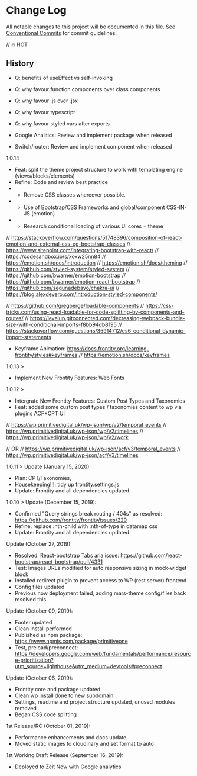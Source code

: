 # Change Log

All notable changes to this project will be documented in this file.
See [Conventional Commits](https://conventionalcommits.org) for commit guidelines.

// 🔥️ HOT


## History

- Q: benefits of useEffect vs self-invoking
- Q: why favour function components over class components
- Q: why favour .js over .jsx
- Q: why favour typescript
- Q: why favour styled vars after exports


- Google Analitics: Review and implement package when released
- Switch/router: Review and implement component when released


1.0.14
- Feat: split the theme project structure to work with templating engine (views/blocks/elements)
- Refine: Code and review best practice
- - Remove CSS classes whereever possible.
- - Use of Bootstrap/CSS Frameworks and global/component CSS-IN-JS (emotion)
- - Research conditional loading of various UI cores + theme

// https://stackoverflow.com/questions/51748396/composition-of-react-emotion-and-external-css-eg-bootstrap-classes
// https://www.sitepoint.com/integrating-bootstrap-with-react/
// https://codesandbox.io/s/xoxw25nn84
// https://emotion.sh/docs/introduction
// https://emotion.sh/docs/theming
// https://github.com/styled-system/styled-system
// https://github.com/bwarner/emotion-bootstrap
// https://github.com/bwarner/emotion-react-bootstrap
// https://github.com/segunadebayo/chakra-ui
// https://blog.alexdevero.com/introduction-styled-components/

// https://github.com/gregberge/loadable-components
// https://css-tricks.com/using-react-loadable-for-code-splitting-by-components-and-routes/
// https://levelup.gitconnected.com/decreasing-webpack-bundle-size-with-conditional-imports-f8bb94db8195
// https://stackoverflow.com/questions/35914712/es6-conditional-dynamic-import-statements

- Keyframe Animation: https://docs.frontity.org/learning-frontity/styles#keyframes
// https://emotion.sh/docs/keyframes


1.0.13 > 
- Implement New Frontity Features: Web Fonts

1.0.12 > 
- Intergrate New Frontity Features: Custom Post Types and Taxonomies
- Feat: added some custom post types / taxonomies content to wp via plugins ACF+CPT UI 

// https://wp.primitivedigital.uk/wp-json/wp/v2/temporal_events
// https://wp.primitivedigital.uk/wp-json/wp/v2/timelines
// https://wp.primitivedigital.uk/wp-json/wp/v2/work

// OR
// https://wp.primitivedigital.uk/wp-json/acf/v3/temporal_events
// https://wp.primitivedigital.uk/wp-json/acf/v3/timelines



1.0.11 > Update (January 15, 2020): 
- Plan: CPT/Taxonomies, 
- Housekeeping!!!: tidy up frontity.settings.js
- Update: Frontity and all dependencies updated.

1.0.10 > Update (December 15, 2019): 
- Confirmed "Query strings break routing / 404s" as resolved: https://github.com/frontity/frontity/issues/229
- Refine: replace :nth-child with :nth-of-type in datamap css
- Update: Frontity and all dependencies updated.

Update (October 27, 2019):  
- Resolved: React-bootstrap Tabs aria issue: https://github.com/react-bootstrap/react-bootstrap/pull/4331
- Test: Images URLs modified for auto responsive sizing in mock-widget block
- Installed redirect plugin to prevent access to WP (rest server) frontend
- Config files updated
- Previous now deployment failed, adding mars-theme config/files back resolved this


Update (October 09, 2019):  
- Footer updated
- Clean install performed
- Published as npm package: https://www.npmjs.com/package/primitiveone
- Test, preload/preconnect: https://developers.google.com/web/fundamentals/performance/resource-prioritization?utm_source=lighthouse&utm_medium=devtools#preconnect


Update (October 06, 2019):  
- Frontity core and package updated
- Clean wp install done to new subdomain
- Settings, read.me and project structure updated, unused modules removed
- Began CSS code splitting

1st Release/RC (October 01, 2019):  
- Performance enhancements and docs update  
- Moved static images to cloudinary and set format to auto

1st Working Draft Release (September 16, 2019):  
- Deployed to Zeit Now with Google analytics  